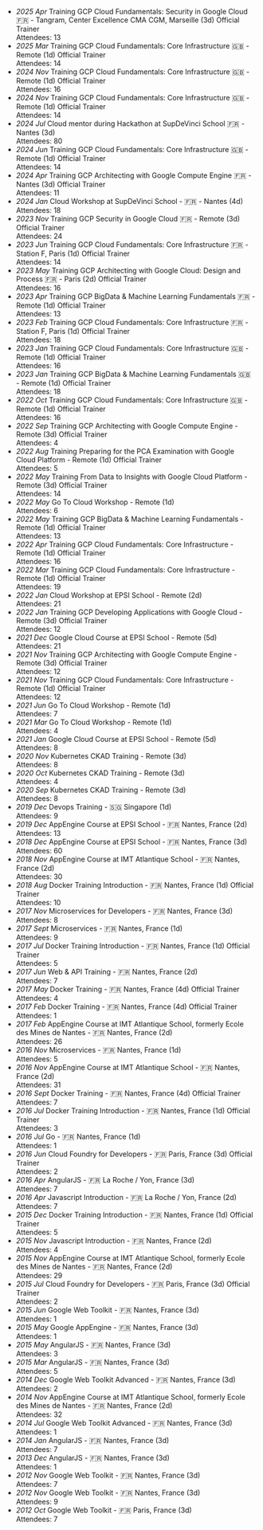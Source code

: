 - _2025 Apr_ Training GCP Cloud Fundamentals: Security in Google Cloud 🇫🇷 - Tangram, Center Excellence CMA CGM, Marseille (3d)
<span class="detail-tag">Official Trainer</span>
<br>Attendees: 13
- _2025 Mar_ Training GCP Cloud Fundamentals: Core Infrastructure 🇬🇧 - Remote (1d)
<span class="detail-tag">Official Trainer</span>
<br>Attendees: 14
- _2024 Nov_ Training GCP Cloud Fundamentals: Core Infrastructure 🇬🇧 - Remote (1d)
<span class="detail-tag">Official Trainer</span>
<br>Attendees: 16
- _2024 Nov_ Training GCP Cloud Fundamentals: Core Infrastructure 🇬🇧 - Remote (1d)
<span class="detail-tag">Official Trainer</span>
<br>Attendees: 14
- _2024 Jul_ Cloud mentor during Hackathon at SupDeVinci School 🇫🇷 - Nantes (3d)
<br>Attendees: 80
- _2024 Jun_ Training GCP Cloud Fundamentals: Core Infrastructure 🇬🇧 - Remote (1d)
<span class="detail-tag">Official Trainer</span>
<br>Attendees: 14
- _2024 Apr_ Training GCP Architecting with Google Compute Engine 🇫🇷 - Nantes (3d)
<span class="detail-tag">Official Trainer</span>
<br>Attendees: 11
- _2024 Jan_ Cloud Workshop at SupDeVinci School - 🇫🇷 - Nantes (4d)
<br>Attendees: 18
- _2023 Nov_ Training GCP Security in Google Cloud 🇫🇷 - Remote (3d)
<span class="detail-tag">Official Trainer</span>
<br>Attendees: 24
- _2023 Jun_ Training GCP Cloud Fundamentals: Core Infrastructure 🇫🇷 - Station F, Paris (1d)
<span class="detail-tag">Official Trainer</span>
<br>Attendees: 14
- _2023 May_ Training GCP Architecting with Google Cloud: Design and Process 🇫🇷 - Paris (2d)
<span class="detail-tag">Official Trainer</span>
<br>Attendees: 16
- _2023 Apr_ Training GCP BigData & Machine Learning Fundamentals 🇫🇷 - Remote (1d)
<span class="detail-tag">Official Trainer</span>
<br>Attendees: 13
- _2023 Feb_ Training GCP Cloud Fundamentals: Core Infrastructure 🇫🇷 - Station F, Paris (1d)
<span class="detail-tag">Official Trainer</span>
<br>Attendees: 18
- _2023 Jan_ Training GCP Cloud Fundamentals: Core Infrastructure 🇬🇧 - Remote (1d)
<span class="detail-tag">Official Trainer</span>
<br>Attendees: 16
- _2023 Jan_ Training GCP BigData & Machine Learning Fundamentals 🇬🇧 - Remote (1d)
<span class="detail-tag">Official Trainer</span>
<br>Attendees: 18
- _2022 Oct_ Training GCP Cloud Fundamentals: Core Infrastructure 🇬🇧 - Remote (1d)
<span class="detail-tag">Official Trainer</span>
<br>Attendees: 16
- _2022 Sep_ Training GCP Architecting with Google Compute Engine - Remote (3d)
<span class="detail-tag">Official Trainer</span>
<br>Attendees: 4
- _2022 Aug_ Training Preparing for the PCA Examination with Google Cloud Platform - Remote (1d)
<span class="detail-tag">Official Trainer</span>
<br>Attendees: 5
- _2022 May_ Training From Data to Insights with Google Cloud Platform - Remote (3d)
<span class="detail-tag">Official Trainer</span>
<br>Attendees: 14
- _2022 May_ Go To Cloud Workshop - Remote (1d)
<br>Attendees: 6
- _2022 May_ Training GCP BigData & Machine Learning Fundamentals - Remote (1d)
<span class="detail-tag">Official Trainer</span>
<br>Attendees: 13
- _2022 Apr_ Training GCP Cloud Fundamentals: Core Infrastructure - Remote (1d)
<span class="detail-tag">Official Trainer</span>
<br>Attendees: 16
- _2022 Mar_ Training GCP Cloud Fundamentals: Core Infrastructure - Remote (1d)
<span class="detail-tag">Official Trainer</span>
<br>Attendees: 19
- _2022 Jan_ Cloud Workshop at EPSI School - Remote (2d)
<br>Attendees: 21
- _2022 Jan_ Training GCP Developing Applications with Google Cloud - Remote (3d)
<span class="detail-tag">Official Trainer</span>
<br>Attendees: 12
- _2021 Dec_ Google Cloud Course at EPSI School - Remote (5d)
<br>Attendees: 21
- _2021 Nov_ Training GCP Architecting with Google Compute Engine - Remote (3d)
<span class="detail-tag">Official Trainer</span>
<br>Attendees: 12
- _2021 Nov_ Training GCP Cloud Fundamentals: Core Infrastructure - Remote (1d)
<span class="detail-tag">Official Trainer</span>
<br>Attendees: 12
- _2021 Jun_ Go To Cloud Workshop - Remote (1d)
<br>Attendees: 7
- _2021 Mar_ Go To Cloud Workshop - Remote (1d)
<br>Attendees: 4
- _2021 Jan_ Google Cloud Course at EPSI School - Remote (5d)
<br>Attendees: 8
- _2020 Nov_ Kubernetes CKAD Training - Remote (3d)
<br>Attendees: 8
- _2020 Oct_ Kubernetes CKAD Training - Remote (3d)
<br>Attendees: 4
- _2020 Sep_ Kubernetes CKAD Training - Remote (3d)
<br>Attendees: 8
- _2019 Dec_ Devops Training - 🇸🇬 Singapore (1d)
<br>Attendees: 9
- _2019 Dec_ AppEngine Course at EPSI School - 🇫🇷 Nantes, France (2d)
<br>Attendees: 13
- _2018 Dec_ AppEngine Course at EPSI School - 🇫🇷 Nantes, France (3d)
<br>Attendees: 60
- _2018 Nov_ AppEngine Course at IMT Atlantique School - 🇫🇷 Nantes, France (2d)
<br>Attendees: 30
- _2018 Aug_ Docker Training Introduction - 🇫🇷 Nantes, France (1d)
<span class="detail-tag">Official Trainer</span>
<br>Attendees: 10
- _2017 Nov_ Microservices for Developers - 🇫🇷 Nantes, France (3d)
<br>Attendees: 8
- _2017 Sept_ Microservices - 🇫🇷 Nantes, France (1d)
<br>Attendees: 9
- _2017 Jul_ Docker Training Introduction - 🇫🇷 Nantes, France (1d)
<span class="detail-tag">Official Trainer</span>
<br>Attendees: 5
- _2017 Jun_ Web & API Training - 🇫🇷 Nantes, France (2d)
<br>Attendees: 7
- _2017 May_ Docker Training - 🇫🇷 Nantes, France (4d)
<span class="detail-tag">Official Trainer</span>
<br>Attendees: 4
- _2017 Feb_ Docker Training - 🇫🇷 Nantes, France (4d)
<span class="detail-tag">Official Trainer</span>
<br>Attendees: 1
- _2017 Feb_ AppEngine Course at IMT Atlantique School, formerly Ecole des Mines de Nantes - 🇫🇷 Nantes, France (2d)
<br>Attendees: 26
- _2016 Nov_ Microservices - 🇫🇷 Nantes, France (1d)
<br>Attendees: 5
- _2016 Nov_ AppEngine Course at IMT Atlantique School - 🇫🇷 Nantes, France (2d)
<br>Attendees: 31
- _2016 Sept_ Docker Training - 🇫🇷 Nantes, France (4d)
<span class="detail-tag">Official Trainer</span>
<br>Attendees: 7
- _2016 Jul_ Docker Training Introduction - 🇫🇷 Nantes, France (1d)
<span class="detail-tag">Official Trainer</span>
<br>Attendees: 3
- _2016 Jul_ Go - 🇫🇷 Nantes, France (1d)
<br>Attendees: 1
- _2016 Jun_ Cloud Foundry for Developers - 🇫🇷 Paris, France (3d)
<span class="detail-tag">Official Trainer</span>
<br>Attendees: 2
- _2016 Apr_ AngularJS - 🇫🇷 La Roche / Yon, France (3d)
<br>Attendees: 7
- _2016 Apr_ Javascript Introduction - 🇫🇷 La Roche / Yon, France (2d)
<br>Attendees: 7
- _2015 Dec_ Docker Training Introduction - 🇫🇷 Nantes, France (1d)
<span class="detail-tag">Official Trainer</span>
<br>Attendees: 5
- _2015 Nov_ Javascript Introduction - 🇫🇷 Nantes, France (2d)
<br>Attendees: 4
- _2015 Nov_ AppEngine Course at IMT Atlantique School, formerly Ecole des Mines de Nantes - 🇫🇷 Nantes, France (2d)
<br>Attendees: 29
- _2015 Jul_ Cloud Foundry for Developers - 🇫🇷 Paris, France (3d)
<span class="detail-tag">Official Trainer</span>
<br>Attendees: 2
- _2015 Jun_ Google Web Toolkit - 🇫🇷 Nantes, France (3d)
<br>Attendees: 1
- _2015 May_ Google AppEngine - 🇫🇷 Nantes, France (3d)
<br>Attendees: 1
- _2015 May_ AngularJS - 🇫🇷 Nantes, France (3d)
<br>Attendees: 3
- _2015 Mar_ AngularJS - 🇫🇷 Nantes, France (3d)
<br>Attendees: 5
- _2014 Dec_ Google Web Toolkit Advanced - 🇫🇷 Nantes, France (3d)
<br>Attendees: 2
- _2014 Nov_ AppEngine Course at IMT Atlantique School, formerly Ecole des Mines de Nantes - 🇫🇷 Nantes, France (2d)
<br>Attendees: 32
- _2014 Jul_ Google Web Toolkit Advanced - 🇫🇷 Nantes, France (3d)
<br>Attendees: 1
- _2014 Jan_ AngularJS - 🇫🇷 Nantes, France (3d)
<br>Attendees: 7
- _2013 Dec_ AngularJS - 🇫🇷 Nantes, France (3d)
<br>Attendees: 1
- _2012 Nov_ Google Web Toolkit - 🇫🇷 Nantes, France (3d)
<br>Attendees: 7
- _2012 Nov_ Google Web Toolkit - 🇫🇷 Nantes, France (3d)
<br>Attendees: 9
- _2012 Oct_ Google Web Toolkit - 🇫🇷 Paris, France (3d)
<br>Attendees: 7